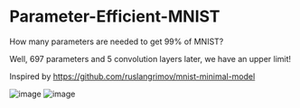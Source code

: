# Parameter-Efficient-MNIST
How many parameters are needed to get 99% of MNIST?

Well, 697 parameters and 5 convolution layers later, we have an upper limit!

Inspired by https://github.com/ruslangrimov/mnist-minimal-model

![image](https://github.com/JoshWarn/Parameter-Efficient-MNIST/assets/70070682/ee4dd32c-e995-4345-94f2-ff1583462a95)
![image](https://github.com/JoshWarn/Parameter-Efficient-MNIST/assets/70070682/4062b7e2-6a6d-484d-b0ff-d6e3fa0c1a1f)

